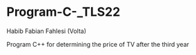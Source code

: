 # Program-C-_TLS22
Habib Fabian Fahlesi (Volta)

Program C++ for determining the price of TV after the third year

